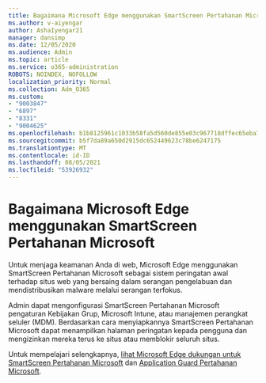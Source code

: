 ```yaml
---
title: Bagaimana Microsoft Edge menggunakan SmartScreen Pertahanan Microsoft?
ms.author: v-aiyengar
author: AshaIyengar21
manager: dansimp
ms.date: 12/05/2020
ms.audience: Admin
ms.topic: article
ms.service: o365-administration
ROBOTS: NOINDEX, NOFOLLOW
localization_priority: Normal
ms.collection: Adm_O365
ms.custom:
- "9003847"
- "6897"
- "8331"
- "9004625"
ms.openlocfilehash: b1b8125961c1033b58fa5d560de855e03c967718dffec65eba7ac59a66cd3f6e
ms.sourcegitcommit: b5f7da89a650d2915dc652449623c78be6247175
ms.translationtype: MT
ms.contentlocale: id-ID
ms.lasthandoff: 08/05/2021
ms.locfileid: "53926932"
---
```

# <a name="how-microsoft-edge-uses-microsoft-defender-smartscreen"></a>Bagaimana Microsoft Edge menggunakan SmartScreen Pertahanan Microsoft

Untuk menjaga keamanan Anda di web, Microsoft Edge menggunakan SmartScreen Pertahanan Microsoft sebagai sistem peringatan awal terhadap situs web yang bersaing dalam serangan pengelabuan dan mendistribusikan malware melalui serangan terfokus.

Admin dapat mengonfigurasi SmartScreen Pertahanan Microsoft pengaturan Kebijakan Grup, Microsoft Intune, atau manajemen perangkat seluler (MDM). Berdasarkan cara menyiapkannya SmartScreen Pertahanan Microsoft dapat menampilkan halaman peringatan kepada pengguna dan mengizinkan mereka terus ke situs atau memblokir seluruh situs.

Untuk mempelajari selengkapnya, [lihat Microsoft Edge dukungan untuk SmartScreen Pertahanan Microsoft](https://go.microsoft.com/fwlink/?linkid=2133081) dan [Application Guard Pertahanan Microsoft](https://go.microsoft.com/fwlink/?linkid=2132839).